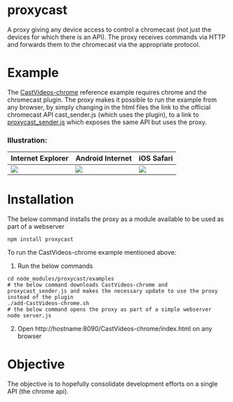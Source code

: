 # proxycast

A proxy giving any device access to control a chromecast (not just the devices for which there is an API).
The proxy receives commands via HTTP and forwards them to the chromecast via the appropriate protocol.

# Example
The [CastVideos-chrome](https://github.com/googlecast/CastVideos-chrome) reference example requires chrome and the chromecast plugin.
The proxy makes it possible to run the example from any browser, by simply changing in the html files the link to the official chromecast API cast_sender.js (which uses the plugin), to a link to [proxycast_sender.js](https://github.com/sergiogiogio/proxycast_sender.js) which exposes the same API but uses the proxy.

### Illustration:

Internet Explorer | Android Internet | iOS Safari
--- | --- | ---
![](https://raw.githubusercontent.com/sergiogiogio/proxycast/master/screenshots/proxycast-ie.png) | ![](https://raw.githubusercontent.com/sergiogiogio/proxycast/master/screenshots/proxycast-android.png) | ![](https://raw.githubusercontent.com/sergiogiogio/proxycast/master/screenshots/proxycast-ios.png)

# Installation

The below command installs the proxy as a module available to be used as part of a webserver
```
npm install proxycast
```

To run the CastVideos-chrome example mentioned above:
 1. Run the below commands
```
cd node_modules/proxycast/examples
# the below command downloads CastVideos-chrome and proxycast_sender.js and makes the necessary update to use the proxy instead of the plugin
./add-CastVideos-chrome.sh
# the below command opens the proxy as part of a simple webserver
node server.js
```
 2. Open http://hostname:8090/CastVideos-chrome/index.html on any browser


# Objective
The objective is to hopefully consolidate development efforts on a single API (the chrome api).
